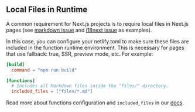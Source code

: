 ## Local Files in Runtime

A common requirement for Next.js projects is to require local files in Next.js pages (see [markdown issue](https://github.com/netlify/netlify-plugin-nextjs/issues/153) and [i18next issue](https://github.com/netlify/netlify-plugin-nextjs/issues/223) as examples).

In this case, you can configure your netlify.toml to make sure these files are included in the function runtime environment. This is necessary for pages that use fallback: true, SSR, preview mode, etc. For example:

```toml
[build]
  command = "npm run build"

[functions]
  # Includes all Markdown files inside the "files/" directory.
  included_files = ["files/*.md"]
```

Read more about functions configuration and `included_files` in our [docs](https://docs.netlify.com/configure-builds/file-based-configuration/#functions).

